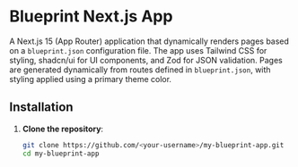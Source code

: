 # Blueprint Next.js App

A Next.js 15 (App Router) application that dynamically renders pages based on a `blueprint.json` configuration file. The app uses Tailwind CSS for styling, shadcn/ui for UI components, and Zod for JSON validation. Pages are generated dynamically from routes defined in `blueprint.json`, with styling applied using a primary theme color.

## Installation

1. **Clone the repository**:
   ```bash
   git clone https://github.com/<your-username>/my-blueprint-app.git
   cd my-blueprint-app
   ```

